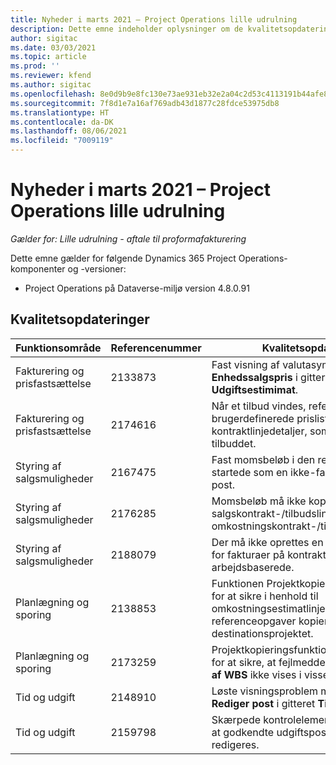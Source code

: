 ```yaml
---
title: Nyheder i marts 2021 – Project Operations lille udrulning
description: Dette emne indeholder oplysninger om de kvalitetsopdateringer, der er tilgængelige i udgivelsen i marts 2021 til den lille udrulning af Project Operations.
author: sigitac
ms.date: 03/03/2021
ms.topic: article
ms.prod: ''
ms.reviewer: kfend
ms.author: sigitac
ms.openlocfilehash: 8e0d9b9e8fc130e73ae931eb32e2a04c2d53c4113191b44afe8df6dc4678b25d
ms.sourcegitcommit: 7f8d1e7a16af769adb43d1877c28fdce53975db8
ms.translationtype: HT
ms.contentlocale: da-DK
ms.lasthandoff: 08/06/2021
ms.locfileid: "7009119"
---
```

# <a name="whats-new-march-2021---project-operations-lite-deployment"></a>Nyheder i marts 2021 – Project Operations lille udrulning

_Gælder for: Lille udrulning - aftale til proformafakturering_


Dette emne gælder for følgende Dynamics 365 Project Operations-komponenter og -versioner:

- Project Operations på Dataverse-miljø version 4.8.0.91 

## <a name="quality-updates"></a>Kvalitetsopdateringer

| **Funktionsområde** | **Referencenummer** | **Kvalitetsopdatering** |
| --- | --- | --- |
| Fakturering og prisfastsættelse | 2133873 | Fast visning af valutasymbolet for **Enhedssalgspris** i gitteret **Udgiftsestimimat**. |
| Fakturering og prisfastsættelse | 2174616 | Når et tilbud vindes, refereres der til den brugerdefinerede prisliste for kontrakten i kontraktlinjedetaljer, som kopieres fra tilbuddet. |
| Styring af salgsmuligheder | 2167475 | Fast momsbeløb i den rette faktura, der startede som en ikke-faktureret faktisk post. |
| Styring af salgsmuligheder | 2176285 | Momsbeløb må ikke kopieres fra salgskontrakt-/tilbudslinjedetaljer til omkostningskontrakt-/tilbudslinjedetaljer. |
| Styring af salgsmuligheder | 2188079 | Der må ikke oprettes en opdelingsregel for fakturaer på kontrakter, der ikke er arbejdsbaserede. |
| Planlægning og sporing | 2138853 | Funktionen Projektkopiering er opdateret for at sikre i henhold til omkostningsestimatlinjer, at referenceopgaver kopieres til destinationsprojektet. |
| Planlægning og sporing | 2173259 | Projektkopieringsfunktionen er opdateret for at sikre, at fejlmeddelelsen **Kopiering af WBS** ikke vises i visse scenarier. |
| Tid og udgift | 2148910 | Løste visningsproblem med siden **Rediger post** i gitteret **Tidsregistrering**. |
| Tid og udgift | 2159798 | Skærpede kontrolelementer for at sikre, at godkendte udgiftsposter ikke kan redigeres. |


